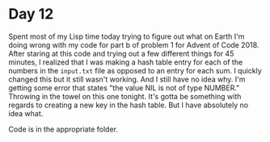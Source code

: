 # Day 12

Spent most of my Lisp time today trying to figure out what on Earth I'm doing wrong with my code for part b of problem 1 for Advent of Code 2018. After staring at this code and trying out a few different things for 45 minutes, I realized that I was making a hash table entry for each of the numbers in the `input.txt` file as opposed to an entry for each sum. I quickly changed this but it still wasn't working. And I still have no idea why. I'm getting some error that states "the value NIL is not of type NUMBER." Throwing in the towel on this one tonight. It's gotta be something with regards to creating a new key in the hash table. But I have absolutely no idea what.

Code is in the appropriate folder.